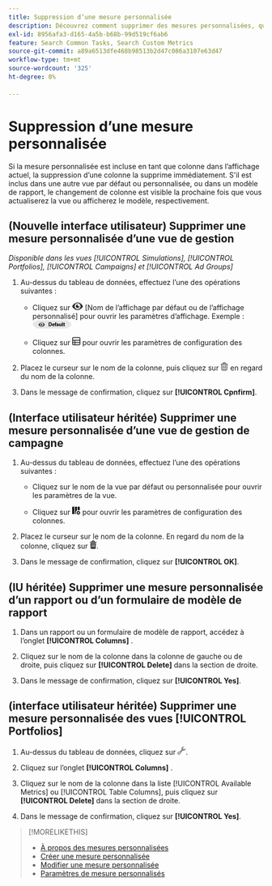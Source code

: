 ```yaml
---
title: Suppression d’une mesure personnalisée
description: Découvrez comment supprimer des mesures personnalisées, qui sont calculées à partir de mesures standard.
exl-id: 8956afa3-d165-4a5b-b68b-99d519cf6ab6
feature: Search Common Tasks, Search Custom Metrics
source-git-commit: a89a6513dfe468b98513b2d47c086a3107e63d47
workflow-type: tm+mt
source-wordcount: '325'
ht-degree: 0%

---
```


# Suppression d’une mesure personnalisée

Si la mesure personnalisée est incluse en tant que colonne dans l’affichage actuel, la suppression d’une colonne la supprime immédiatement. S&#39;il est inclus dans une autre vue par défaut ou personnalisée, ou dans un modèle de rapport, le changement de colonne est visible la prochaine fois que vous actualiserez la vue ou afficherez le modèle, respectivement.

## (Nouvelle interface utilisateur) Supprimer une mesure personnalisée d’une vue de gestion

*Disponible dans les vues [!UICONTROL Simulations], [!UICONTROL Portfolios], [!UICONTROL Campaigns] et [!UICONTROL Ad Groups]*

1. Au-dessus du tableau de données, effectuez l’une des opérations suivantes :

   * Cliquez sur ![Sélecteur d’affichage](/help/search-social-commerce/assets/view.png "Sélecteur d’affichage") \[Nom de l’affichage par défaut ou de l’affichage personnalisé\] pour ouvrir les paramètres d’affichage. Exemple : ![Exemple de vue](/help/search-social-commerce/assets/view-selector-example.png "Exemple de vue")

   * Cliquez sur ![Colonnes personnalisées](/help/search-social-commerce/assets/custom-columns-new.png "Colonnes personnalisées") pour ouvrir les paramètres de configuration des colonnes.

1. Placez le curseur sur le nom de la colonne, puis cliquez sur ![Supprimer](/help/search-social-commerce/assets/delete-new.png "Supprimer") en regard du nom de la colonne.

1. Dans le message de confirmation, cliquez sur **[!UICONTROL Cpnfirm]**.

## (Interface utilisateur héritée) Supprimer une mesure personnalisée d’une vue de gestion de campagne

1. Au-dessus du tableau de données, effectuez l’une des opérations suivantes :

   * Cliquez sur le nom de la vue par défaut ou personnalisée pour ouvrir les paramètres de la vue.

   * Cliquez sur ![Colonnes personnalisées](/help/search-social-commerce/assets/custom-columns.png "Colonnes personnalisées") pour ouvrir les paramètres de configuration des colonnes.

1. Placez le curseur sur le nom de la colonne. En regard du nom de la colonne, cliquez sur ![Supprimer](/help/search-social-commerce/assets/delete.png "Supprimer").

1. Dans le message de confirmation, cliquez sur **[!UICONTROL OK]**.

## (IU héritée) Supprimer une mesure personnalisée d’un rapport ou d’un formulaire de modèle de rapport

1. Dans un rapport ou un formulaire de modèle de rapport, accédez à l’onglet **[!UICONTROL Columns]** .

1. Cliquez sur le nom de la colonne dans la colonne de gauche ou de droite, puis cliquez sur **[!UICONTROL Delete]** dans la section de droite.

1. Dans le message de confirmation, cliquez sur **[!UICONTROL Yes]**.

## (interface utilisateur héritée) Supprimer une mesure personnalisée des vues [!UICONTROL Portfolios]

1. Au-dessus du tableau de données, cliquez sur ![Modifier la vue sélectionnée](/help/search-social-commerce/assets/view-settings.png "Modifier la vue sélectionnée").

1. Cliquez sur l’onglet **[!UICONTROL Columns]** .

1. Cliquez sur le nom de la colonne dans la liste [!UICONTROL Available Metrics] ou [!UICONTROL Table Columns], puis cliquez sur **[!UICONTROL Delete]** dans la section de droite.

1. Dans le message de confirmation, cliquez sur **[!UICONTROL Yes]**.

>[!MORELIKETHIS]
>
>* [À propos des mesures personnalisées](custom-metric-about.md)
>* [Créer une mesure personnalisée](custom-metric-create.md)
>* [Modifier une mesure personnalisée](custom-metric-edit.md)
>* [Paramètres de mesure personnalisés](custom-metric-settings.md)
